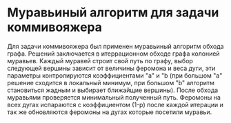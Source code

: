 # Муравьиный алгоритм для задачи коммивояжера
Для задачи коммивояжера был применен муравьиный алгоритм обхода графа. Решений заключается в итеррационном обходе графа колонией муравьев. Каждый муравей строит свой путь по графу, выбор следующей вершины зависит от величины феромона и веса дуги, эти параметры контролируются коэффициентами "a" и "b (при большом "a" решение сходится в локальный минимум, при большом "b" алгоритм становиться жадным и выбирает ближайщие вершины). После обхода муравьями проверяется минимальный полученный путь. Феромоны на всех дугах испараются с коэффициентом (1-p) после каждой итерации и так же обновляются феромоны на дугах которые посетили муравьи.
